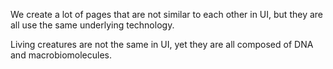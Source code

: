 We create a lot of pages that are not similar to each other in UI, but they are all use the same underlying technology.

Living creatures are not the same in UI, yet they are all composed of DNA and macrobiomolecules.